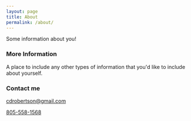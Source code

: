 ```yaml
---
layout: page
title: About
permalink: /about/
---
```


Some information about you!

### More Information

A place to include any other types of information that you'd like to include about yourself.

### Contact me

[cdrobertson@gmail.com](mailto:cdrobertson@gmail.com)

<a href="tel:8055581568">805-558-1568</a>
